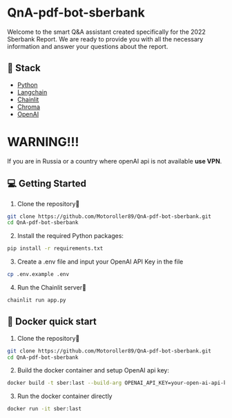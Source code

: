 # QnA-pdf-bot-sberbank
Welcome to the smart Q&A assistant created specifically for the 2022 Sberbank Report. We are ready to provide you with all the necessary information and answer your questions about the report.


## 🧰 Stack

- [Python](https://www.python.org/downloads/release/python-3100/)
- [Langchain](https://python.langchain.com/docs/get_started/introduction.html)
- [Chainlit](https://docs.chainlit.io/overview)
- [Chroma](https://www.trychroma.com/)
- [OpenAI](https://openai.com/)

# WARNING!!!

If you are in Russia or a country where openAI api is not available **use VPN**.

## 💻  Getting Started
1. Clone the repository📂
```bash
git clone https://github.com/Motoroller89/QnA-pdf-bot-sberbank.git
cd QnA-pdf-bot-sberbank
```
2. Install the required Python packages:
```bash
pip install -r requirements.txt
```
3. Create a .env file and input your OpenAI API Key in the file
```bash
cp .env.example .env
```
4. Run the Chainlit server🚀
```bash
chainlit run app.py
```

## 🐳  Docker quick start
1. Clone the repository📂
```bash
git clone https://github.com/Motoroller89/QnA-pdf-bot-sberbank.git
cd QnA-pdf-bot-sberbank
```
2. Build the docker container and setup OpenAI api key:
```bash
docker build -t sber:last --build-arg OPENAI_API_KEY=your-open-ai-api-key .
```
3. Run the docker container directly
```bash
docker run -it sber:last
```
